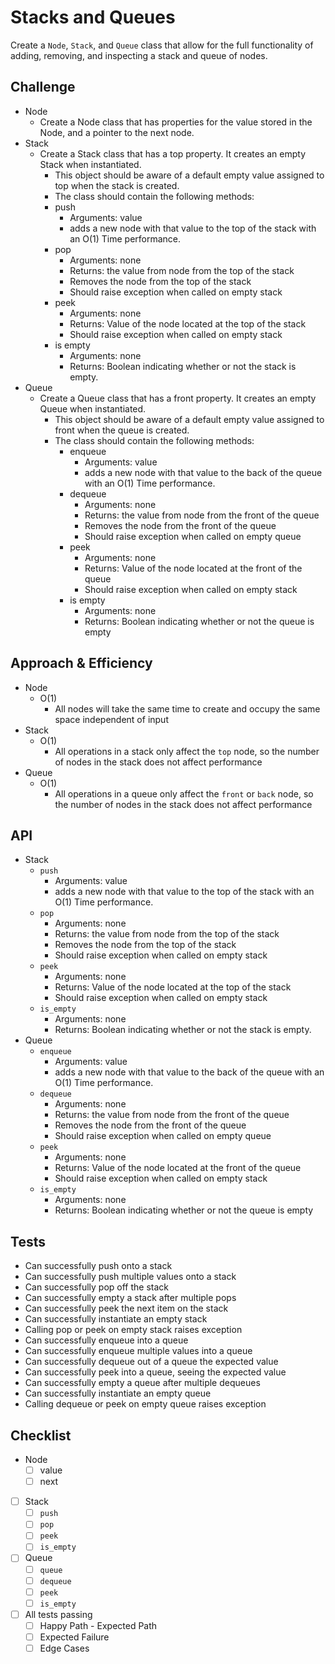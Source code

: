 # Stacks and Queues

Create a `Node`, `Stack`, and `Queue` class that allow for the full functionality of adding, removing, and inspecting a stack and queue of nodes.

## Challenge

* Node
  * Create a Node class that has properties for the value stored in the Node, and a pointer to the next node.
* Stack
  * Create a Stack class that has a top property. It creates an empty Stack when instantiated.
    * This object should be aware of a default empty value assigned to top when the stack is created.
    * The class should contain the following methods:
    * push
      * Arguments: value
      * adds a new node with that value to the top of the stack with an O(1) Time performance.
    * pop
      * Arguments: none
      * Returns: the value from node from the top of the stack
      * Removes the node from the top of the stack
      * Should raise exception when called on empty stack
    * peek
      * Arguments: none
      * Returns: Value of the node located at the top of the stack
      * Should raise exception when called on empty stack
    * is empty
      * Arguments: none
      * Returns: Boolean indicating whether or not the stack is empty.
* Queue
  * Create a Queue class that has a front property. It creates an empty Queue when instantiated.
    * This object should be aware of a default empty value assigned to front when the queue is created.
    * The class should contain the following methods:
      * enqueue
        * Arguments: value
        * adds a new node with that value to the back of the queue with an O(1) Time performance.
      * dequeue
        * Arguments: none
        * Returns: the value from node from the front of the queue
        * Removes the node from the front of the queue
        * Should raise exception when called on empty queue
      * peek
        * Arguments: none
        * Returns: Value of the node located at the front of the queue
        * Should raise exception when called on empty stack
      * is empty
        * Arguments: none
        * Returns: Boolean indicating whether or not the queue is empty

## Approach & Efficiency

* Node
  * O(1)
    * All nodes will take the same time to create and occupy the same space independent of input
* Stack
  * O(1)
    * All operations in a stack only affect the `top` node, so the number of nodes in the stack does not affect performance
* Queue
  * O(1)
    * All operations in a queue only affect the `front` or `back` node, so the number of nodes in the stack does not affect performance

## API

* Stack
  * `push`
    * Arguments: value
    * adds a new node with that value to the top of the stack with an O(1) Time performance.
  * `pop`
    * Arguments: none
    * Returns: the value from node from the top of the stack
    * Removes the node from the top of the stack
    * Should raise exception when called on empty stack
  * `peek`
    * Arguments: none
    * Returns: Value of the node located at the top of the stack
    * Should raise exception when called on empty stack
  * `is_empty`
    * Arguments: none
    * Returns: Boolean indicating whether or not the stack is empty.
* Queue
  * `enqueue`
    * Arguments: value
    * adds a new node with that value to the back of the queue with an O(1) Time performance.
  * `dequeue`
    * Arguments: none
    * Returns: the value from node from the front of the queue
    * Removes the node from the front of the queue
    * Should raise exception when called on empty queue
  * `peek`
    * Arguments: none
    * Returns: Value of the node located at the front of the queue
    * Should raise exception when called on empty stack
  * `is_empty`
    * Arguments: none
    * Returns: Boolean indicating whether or not the queue is empty

## Tests

* Can successfully push onto a stack
* Can successfully push multiple values onto a stack
* Can successfully pop off the stack
* Can successfully empty a stack after multiple pops
* Can successfully peek the next item on the stack
* Can successfully instantiate an empty stack
* Calling pop or peek on empty stack raises exception
* Can successfully enqueue into a queue
* Can successfully enqueue multiple values into a queue
* Can successfully dequeue out of a queue the expected value
* Can successfully peek into a queue, seeing the expected value
* Can successfully empty a queue after multiple dequeues
* Can successfully instantiate an empty queue
* Calling dequeue or peek on empty queue raises exception

## Checklist

* Node
  * [ ] value
  * [ ] next
* [ ] Stack
  * [ ] `push`
  * [ ] `pop`
  * [ ] `peek`
  * [ ] `is_empty`
* [ ] Queue
  * [ ] `queue`
  * [ ] `dequeue`
  * [ ] `peek`
  * [ ] `is_empty`
* [ ] All tests passing
  * [ ] Happy Path - Expected Path
  * [ ] Expected Failure
  * [ ] Edge Cases
